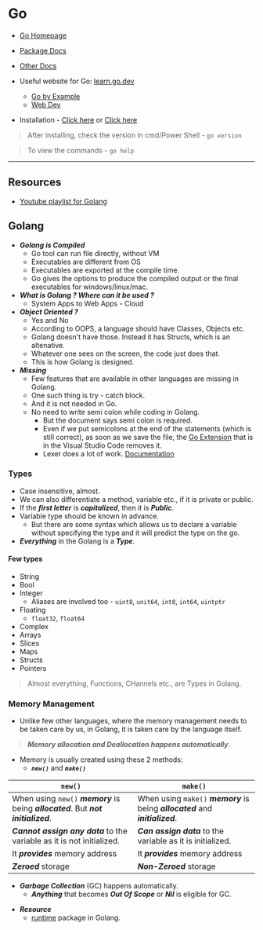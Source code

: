 # Go

- [Go Homepage](https://golang.org/)
- [Package Docs](https://golang.org/pkg/)
- [Other Docs](https://golang.org/doc/)

- Useful website for Go: [learn.go.dev](https://learn.go.dev/)
	- [Go by Example](https://gobyexample.com/)
	- [Web Dev](https://gowebexamples.com/)

+ Installation - [Click here](https://golang.org/doc/install) or [Click here](https://golang.org/dl/)

> After installing, check the version in cmd/Power Shell - `go version`

> To view the commands - `go help`
---

## Resources
- [Youtube playlist for Golang](https://www.youtube.com/playlist?list=PLRAV69dS1uWQGDQoBYMZWKjzuhCaOnBpa)

## Golang
- ***Golang is Compiled***
	- Go tool can run file directly, without VM
	- Executables are different from OS
	- Executables are exported at the compile time.
	- Go gives the options to produce the compiled output or the final executables for windows/linux/mac.
- ***What is Golang ? Where can it be used ?***
	- System Apps to Web Apps - Cloud
- ***Object Oriented ?***
	- Yes and No
	- According to OOPS, a language should have Classes, Objects etc.
	- Golang doesn't have those. Instead it has Structs, which is an altenative.
	- Whatever one sees on the screen, the code just does that.
	- This is how Golang is designed.
- ***Missing***
	- Few features that are available in other languages are missing in Golang.
	- One such thing is try - catch block.
	- And it is not needed in Go.
	- No need to write semi colon while coding in Golang.
		- But the document says semi colon is required.
		- Even if we put semicolons at the end of the statements (which is still correct), as soon as we save the file, the [Go Extension](https://code.visualstudio.com/docs/languages/go) that is in the Visual Studio Code removes it.
		- Lexer does a lot of work. [Documentation](https://golang.org/ref/spec#Semicolons)

### Types
- Case insensitive, almost.
- We can also differentiate a method, variable etc., if it is private or public.
- If the ***first letter*** is ***capitalized***, then it is ***Public***.
- Variable type should be known in advance.
	- But there are some syntax which allows us to declare a variable without specifying the type and it will predict the type on the go.
- ***Everything*** in the Golang is a ***Type***.

#### Few types
- String
- Bool
- Integer
	- Aliases are involved too - `uint8`, `unit64`, `int8`, `int64`, `uintptr`
- Floating
	- `float32`, `float64`
- Complex
- Arrays
- Slices
- Maps
- Structs
- Pointers

> Almost everything, Functions, CHannels etc., are Types in Golang.

### Memory Management
- Unlike few other languages, where the memory management needs to be taken care by us, in Golang, it is taken care by the language itself.
> ***Memory allocation and Deallocation happens automatically***.

- Memory is usually created using these 2 methods:
	- ***`new()`*** and ***`make()`***

|`new()`| `make()` |
|--|--|
| When using `new()` ***memory*** is being ***allocated***. But ***not initialized***. | When using `make()` ***memory*** is being ***allocated*** and ***initialized***. |
| ***Cannot assign any data*** to the variable as it is not initialized. | ***Can assign data*** to the variable as it is initialized. |
| It ***provides*** memory address | It ***provides*** memory address |
| ***Zeroed*** storage | ***Non-Zeroed*** storage |

- ***Garbage Collection*** (GC) happens automatically.
	- ***Anything*** that becomes ***Out Of Scope*** or ***Nil*** is eligible for GC.

* ***Resource***
	- [runtime](https://pkg.go.dev/runtime) package in Golang.